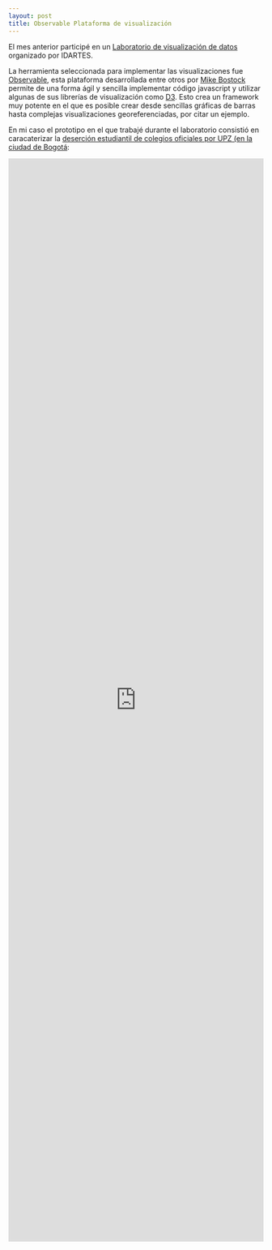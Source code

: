 ```yaml
---
layout: post
title: Observable Plataforma de visualización
---
```


El mes anterior participé en un [Laboratorio de visualización de datos](https://idartes.gov.co/es/noticias/laboratorio-virtual-visualizacion-datos-artefuncional) organizado por IDARTES.

La herramienta seleccionada para implementar las visualizaciones fue [Observable](https://observablehq.com/), esta plataforma desarrollada entre otros por [Mike Bostock](https://en.wikipedia.org/wiki/Mike_Bostock) permite de una forma ágil y sencilla implementar código javascript y utilizar algunas de sus librerías de visualización como [D3](https://en.wikipedia.org/wiki/D3.js). Esto crea un framework muy potente en el que es posible crear desde sencillas gráficas de barras hasta complejas visualizaciones georeferenciadas, por citar un ejemplo.

En mi caso el prototipo en el que trabajé durante el laboratorio consistió en caracaterizar la [deserción estudiantil de colegios oficiales por UPZ (en la ciudad de Bogotá](https://observablehq.com/@daniels13ca/desercion-estudiantil-en-colegios-oficiales-de-bogota):

<iframe width="100%" height="2138" frameborder="0" src="https://observablehq.com/embed/@daniels13ca/desercion-estudiantil-en-colegios-oficiales-de-bogota?cell=viewof+slider&cell=canvas&cell=hombres&cell=mujeres"></iframe>






